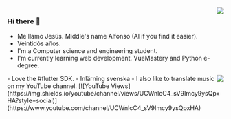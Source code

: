 <img align='right' src="https://github-readme-stats.vercel.app/api?username=JesusJimenezG&show_icons=true&theme=dracula">

### Hi there 👋
- Me llamo Jesús. Middle's name Alfonso (Al if you find it easier).
- Veintidós años.
- I'm a Computer science and engineering student.
- I'm currently learning web development. VueMastery and Python e-degree.
<img align='right' src="https://github-readme-stats.vercel.app/api/top-langs/?username=JesusJimenezG&layout=compact">
- Love the #flutter SDK.
- Inlärning svenska
- I also like to translate music on my YouTube channel. [![YouTube Views](https://img.shields.io/youtube/channel/views/UCWnlcC4_sV9Imcy9ysQpxHA?style=social)](https://www.youtube.com/channel/UCWnlcC4_sV9Imcy9ysQpxHA)


<!--
**JesusJimenezG/JesusJimenezG** is a ✨ _special_ ✨ repository because its `README.md` (this file) appears on your GitHub profile.

Here are some ideas to get you started:

- 🔭 I’m currently working on ...
- 🌱 I’m currently learning ...
- 👯 I’m looking to collaborate on ...
- 🤔 I’m looking for help with ...
- 💬 Ask me about ...
- 📫 How to reach me: ...
- 😄 Pronouns: ...
- ⚡ Fun fact: ...
-->
